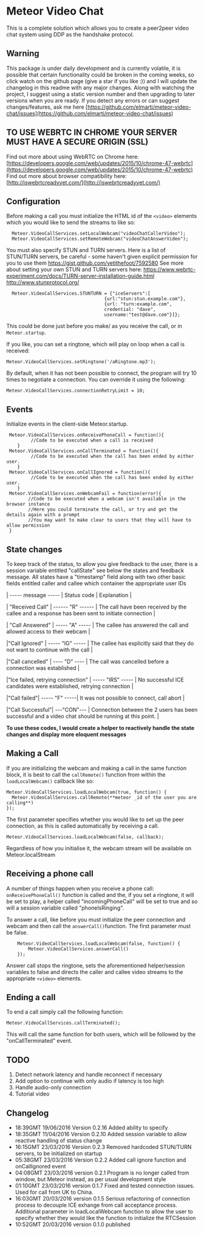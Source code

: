# Meteor Video Chat

This is a complete solution which allows you to create a peer2peer video chat system using DDP as the handshake protocol. 

## Warning

This package is under daily development and is currently volatile, it is possible that certain functionality could be broken in the coming weeks, so click watch on the github page (give a star if you like :)) and I will update the changelog in this readme with any major changes. 
Along with watching the project, I suggest using a static version number and then upgrading to later versions when you are ready. 
If you detect any errors or can suggest changes/features, ask me here [https://github.com/elmarti/meteor-video-chat/issues](https://github.com/elmarti/meteor-video-chat/issues)

## TO USE WEBRTC IN CHROME YOUR SERVER MUST HAVE A SECURE ORIGIN (SSL)
Find out more about using WebRTC on Chrome here:
[https://developers.google.com/web/updates/2015/10/chrome-47-webrtc](https://developers.google.com/web/updates/2015/10/chrome-47-webrtc) 
Find out more about browser compatibility here:  [http://iswebrtcreadyyet.com/](http://iswebrtcreadyyet.com/)


## Configuration
Before making a call you must initialize the HTML id of the `<video>` elements which you would like to send the streams to like so: 

      Meteor.VideoCallServices.setLocalWebcam("videoChatCallerVideo");
      Meteor.VideoCallServices.setRemoteWebcam("videoChatAnswerVideo");
      
You must also specify STUN and TURN servers. Here is a list of STUN/TURN servers, be careful - some haven't given explicit permission for you to use them https://gist.github.com/yetithefoot/7592580
See more about setting your own STUN and TURN servers here: https://www.webrtc-experiment.com/docs/TURN-server-installation-guide.html http://www.stunprotocol.org/

      Meteor.VideoCallServices.STUNTURN = {"iceServers":[
                                        {url:"stun:stun.example.com"},
                                        {url: "turn:example.com",
                                        credential: "dave",
                                        username:"test@dave.com"}]};
      
This could be done just before you make/ as you receive the call, or in `Meteor.startup`.

If you like, you can set a ringtone, which will play on loop when a call is received:

    Meteor.VideoCallServices.setRingtone('/aRingtone.mp3');

By default, when it has not been possible to connect, the program will try 10 times to negotiate a connection. You can override it using the following:

    Meteor.VideoCallServices.connectionRetryLimit = 10; 
    
## Events
Initialize events in the client-side Meteor.startup.

     Meteor.VideoCallServices.onReceivePhoneCall = function(){
    	     //Code to be executed when a call is received
        }
     Meteor.VideoCallServices.onCallTerminated = function(){
		     //Code to be executed when the call has been ended by either user. 
	    }
	 Meteor.VideoCallServices.onCallIgnored = function(){
		     //Code to be executed when the call has been ended by either user. 
	    }
	 Meteor.VideoCallServices.onWebcamFail = function(error){
	        //Code to be executed when a webcam isn't available in the browser instance 
	        //Here you could terminate the call, or try and get the details again with a prompt 
	        //You may want to make clear to users that they will have to allow permission
	 }
	    

## State changes
To keep track of the status, to allow you give feedback to the user, there is a session variable entitled "callState" see below the states and feedback message. All states have a "timestamp"
field along with two other basic fields entitled caller and callee which container the appropriate user IDs 

| ----- message ----- | Status code | Explanation |

| "Received Call" |  ------ "R"  ------ |
The call have been received by the callee and a response has been sent to initiate connection |

| "Call Answered" |  ----- "A"  ----- |
The callee has answered the call and allowed access to their webcam |

|"Call Ignored" | ----- "IG" ----- |
The callee has explicitly said that they do not want to continue with the call |

|"Call cancelled" | ---- "D" ---- | 
The call was cancelled before a connection was established |

|"Ice failed, retrying connection" | ----- "IRS" ----- |
No successful ICE candidates were established, retrying connection |

|"Call failed"| ----- "F" -----| 
It was not possible to connect, call abort |

|"Call Successful"| ---"CON"--- |
Connection between the 2 users has been successful and a video chat should be running at this point. |

**To use these codes, I would create a helper to reactively handle the state changes and display more eloquent messages**


## Making a Call

If you are initializing the webcam and making a call in the same function block, it is best to call the `callRemote()` function from within the `loadLocalWebcam()` callback like so: 

    Meteor.VideoCallServices.loadLocalWebcam(true, function() {
      Meteor.VideoCallServices.callRemote(**meteor _id of the user you are calling**)
    });
    
The first parameter specifies whether you would like to set up the peer connection, as this is called automatically by receiving a call. 

    Meteor.VideoCallServices.loadLocalWebcam(false, callback);
    
Regardless of how you initialise it, the webcam stream will be available on Meteor.localStream
    
## Receiving a phone call
A number of things happen when you receive a phone call: `onReceivePhoneCall()` function is called and the, if you set a ringtone, it will be set to play, a helper called "incomingPhoneCall" will be set to true and so will a session variable called "phoneIsRinging". 

To answer a call, like before you must initialize the peer connection and webcam and then call the `answerCall()`function. The first parameter must be false. 

        Meteor.VideoCallServices.loadLocalWebcam(false, function() {
	        Meteor.VideoCallServices.answerCall()
	    });
Answer call stops the ringtone, sets the aforementioned helper/session variables to false and directs the caller and callee video streams to the appropriate `<video>` elements. 

## Ending a call
To end a call simply call the following function: 

    Meteor.VideoCallServices.callTerminated();
This will call the same function for both users, which will be followed by the "onCallTerminated" event. 

## TODO
 1. Detect network latency and handle reconnect if necessary
 2. Add option to continue with only audio if latency is too high
 3. Handle audio-only connection
 4. Tutorial video 

## Changelog
 - 18:39GMT 19/06/2016 Version 0.2.16 Added ability to specify 
 - 18:35GMT 11/04/2016 Version 0.2.10 Added session variable to allow reactive handling of status change
 - 16:15GMT 23/03/2016 Version 0.2.3 Removed hardcoded STUN/TURN servers, to be initialized on startup
 - 05:38GMT 23/03/2016 Version 0.2.2 Added call ignore function and onCallIgnored event
 - 04:08GMT 23/03/2016 version 0.2.1 Program is no longer called from window, but Meteor instead, as per usual development style
 - 01:10GMT 23/03/2016 version 0.1.7 Fixed and tested connection issues. Used for call from UK to China.
 - 16:03GMT 20/03/2016 version 0.1.5 Serious refactoring of connection process to decouple ICE exhange from call acceptance process. Additional parameter in loadLocalWebcam function to allow the user to specify whether they would like the function to initialize the RTCSession
 - 10:52GMT 20/03/2016 version 0.1.0 published
